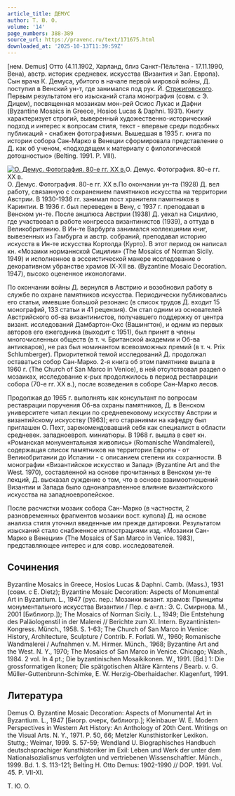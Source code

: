 ```yaml
---
article_title: ДЕМУС
author: Т. Ю. О.
volume: '14'
page_numbers: 388-389
source_url: https://pravenc.ru/text/171675.html
downloaded_at: '2025-10-13T11:39:59Z'
---
```


[нем. Demus] Отто (4.11.1902, Харланд, близ Санкт-Пёльтена - 17.11.1990, Вена), австр. историк средневек. искусства (Византия и Зап. Европа). Сын врача К. Демуса, убитого в начале первой мировой войны, Д. поступил в Венский ун-т, где занимался под рук. Й. [Стржиговского](https://pravenc.ru/text/Стржиговского.html). Первым результатом его изысканий стала монография (совм. с Э. Дицем), посвященная мозаикам мон-рей Осиос Лукас и Дафни (Byzantine Mosaics in Greece, Hosios Lucas & Daphni. 1931). Книгу характеризует строгий, выверенный художественно-исторический подход и интерес к вопросам стиля, текст - впервые среди подобных публикаций - снабжен фотографиями. Вышедшая в 1935 г. книга по истории собора Сан-Марко в Венеции сформировала представление о Д. как об ученом, «подходящем к материалу с филологической дотошностью» (Belting. 1991. P. VIII).

[![О. Демус. Фотография. 80-е гг. XX в.](https://pravenc.ru/data/879/478/1234/i200.jpg "Кликните для увеличения картинки")](https://pravenc.ru/data/879/478/1234/i400.jpg)О. Демус. Фотография. 80-е гг. XX в.  
О. Демус. Фотография. 80-е гг. XX в.По окончании ун-та (1928) Д. вел работу, связанную с сохранением памятников искусства на территории Австрии. В 1930-1936 гг. занимал пост хранителя памятников в Каринтии. В 1936 г. был переведен в Вену, с 1937 г. преподавал в Венском ун-те. После аншлюса Австрии (1938) Д. уехал на Сицилию, где участвовал в работе конгресса византинистов (1939), а оттуда в Великобританию. В Ин-те Варбурга занимался коллекциями книг, вывезенных из Гамбурга и австр. собраний, преподавал историю искусств в Ин-те искусства Кортолда (Курто). В этот период он написал кн. «Мозаики норманнской Сицилии» (The Mosaics of Norman Sicily. 1949) и исполненное в эссеистической манере исследование о декоративном убранстве храмов IX-XII вв. (Byzantine Mosaic Decoration. 1947), высоко оцененное иконологами.

По окончании войны Д. вернулся в Австрию и возобновил работу в службе по охране памятников искусства. Периодически публиковались его статьи, имевшие большой резонанс (в список трудов Д. входит 15 монографий, 133 статьи и 41 рецензия). Он стал одним из основателей Австрийского об-ва византинистов, получавшего поддержку от центра визант. исследований Дамбартон-Окс (Вашингтон), и одним из первых авторов его ежегодника (выходит с 1951), был принят в члены многочисленных обществ (в т. ч. Британской академии и Об-ва антикваров), не раз был номинантом всевозможных премий (в т. ч. Prix Schlumberger). Приоритетной темой исследований Д. продолжал оставаться собор Сан-Марко. 2-я книга об этом памятнике вышла в 1960 г. (The Church of San Marco in Venice), в ней отсутствовал раздел о мозаиках, исследование к-рых продолжилось в период реставрации собора (70-е гг. XX в.), после возведения в соборе Сан-Марко лесов.

Продолжая до 1965 г. выполнять как консультант по вопросам реставрации поручения Об-ва охраны памятников, Д. в Венском университете читал лекции по средневековому искусству Австрии и византийскому искусству (1963); его стараниями на кафедру был приглашен О. Пехт, зарекомендовавший себя как специалист в области средневек. западноевроп. миниатюры. В 1968 г. вышла в свет кн. «Романская монументальная живопись» (Romanische Wandmalerei), содержащая список памятников на территории Европы - от Великобритании до Испании - с описанием степени их сохранности. В монографии «Византийское искусство и Запад» (Byzantine Art and the West. 1970), составленной на основе прочитанных в Венском ун-те лекций, Д. высказал суждение о том, что в основе взаимоотношений Византии и Запада было однонаправленное влияние византийского искусства на западноевропейское.

После расчистки мозаик собора Сан-Марко (в частности, 2 разновременных фрагментов мозаики вост. купола) Д. на основе анализа стиля уточнил введенные им прежде датировки. Результатом изысканий стало снабженное иллюстрациями изд. «Мозаики Сан-Марко в Венеции» (The Mosaics of San Marco in Venice. 1983), представляющее интерес и для совр. исследователей.

## Сочинения

Byzantine Mosaics in Greece, Hosios Lucas & Daphni. Camb. (Mass.), 1931 (совм. с E. Dietz); Byzantine Mosaic Decoration: Aspects of Monumental Art in Byzantium. L., 1947 (рус. пер.: Мозаики визант. храмов: Принципы монументального искусства Византии / Пер. с англ.: Э. С. Смирнова. М., 2001 [Библиогр.]); The Mosaics of Norman Sicily. L., 1949; Die Entstehung des Paläologenstil in der Malerei // Berichte zum XI. Intern. Byzantinisten-Kongress. Münch., 1958. S. 1-63; The Church of San Marco in Venice: History, Architecture, Sculpture / Contrib. F. Forlati. W., 1960; Romanische Wandmalerei / Aufnahmen v. M. Hirmer. Münch., 1968; Byzantine Art and the West. N. Y., 1970; The Mosaics of San Marco in Venice. Chicago; Wash., 1984. 2 vol. In 4 pt.; Die byzantinischen Mosaikikonen. W., 1991. [Bd.] 1: Die grossformatigen Ikonen; Die spätgotischen Altäre Kärntens / Bearb. v. G. Müller-Guttenbrunn-Schimke, E. W. Herzig-Oberhaidacher. Klagenfurt, 1991.

## Литература

Demus О. Byzantine Mosaic Decoration: Aspects of Monumental Art in Byzantium. L., 1947 [Биогр. очерк, библиогр.]; Kleinbauer W. E. Modern Perspectives in Western Art History: An Anthology of 20th Cent. Writings on the Visual Arts. N. Y., 1971. P. 50, 66; Metzler Kunsthistoriker Lexikon. Stuttg.; Weimar, 1999. S. 57-59; Wendland U. Biographisches Handbuch deutschsprachiger Kunsthistoriker im Exil: Leben und Werk der unter dem Nationalsozialismus verfolgten und vertriebenen Wissenschaftler. Münch., 1999. Bd. 1. S. 113-121; Belting H. Otto Demus: 1902-1990 // DOP. 1991. Vol. 45. P. VII-XI.

Т. Ю. О.
